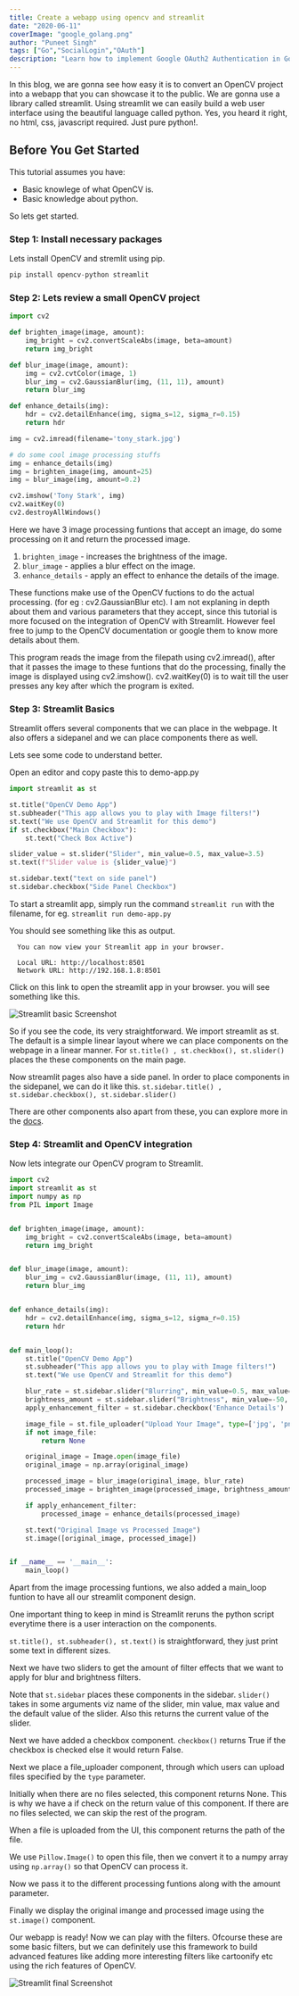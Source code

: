 ```yaml
---
title: Create a webapp using opencv and streamlit
date: "2020-06-11"
coverImage: "google_golang.png"
author: "Puneet Singh"
tags: ["Go","SocialLogin","OAuth"]
description: "Learn how to implement Google OAuth2 Authentication in Golang using Goath"
---
```


In this blog, we are gonna see how easy it is to convert an OpenCV project into a webapp that you can showcase it to the public. We are gonna use a library called streamlit. Using streamlit we can easily build a web user interface using the beautiful language called python. Yes, you heard it right, no html, css, javascript required. Just pure python!.

## Before You Get Started
This tutorial assumes you have:

*   Basic knowlege of what OpenCV is.
*   Basic knowledge about python. 

So lets get started. 
### Step 1: Install necessary packages

Lets install OpenCV and stremlit using pip. 

```py
pip install opencv-python streamlit
```

### Step 2: Lets review a small OpenCV project

```py
import cv2

def brighten_image(image, amount):
    img_bright = cv2.convertScaleAbs(image, beta=amount)
    return img_bright

def blur_image(image, amount):
    img = cv2.cvtColor(image, 1)
    blur_img = cv2.GaussianBlur(img, (11, 11), amount)
    return blur_img

def enhance_details(img):
    hdr = cv2.detailEnhance(img, sigma_s=12, sigma_r=0.15)
    return hdr

img = cv2.imread(filename='tony_stark.jpg')

# do some cool image processing stuffs
img = enhance_details(img)
img = brighten_image(img, amount=25)
img = blur_image(img, amount=0.2)

cv2.imshow('Tony Stark', img)
cv2.waitKey(0)
cv2.destroyAllWindows()
```

Here we have 3 image processing funtions that accept an image, do some processing on it and return the processed image. 
1. `brighten_image` - increases the brightness of the image.
2. `blur_image` - applies a blur effect on the image.
3. `enhance_details` - apply an effect to enhance the details of the image.

These functions make use of the OpenCV fuctions to do the actual processing. (for eg : cv2.GaussianBlur etc). I am not explaning in depth about them and various parameters that they accept, since this tutorial is more focused on the integration of OpenCV with Streamlit. However feel free to jump to the OpenCV documentation or google them to know more details about them. 

This program reads the image from the filepath using cv2.imread(), after that it passes the image to these funtions that do the processing, finally the image is displayed using cv2.imshow(). cv2.waitKey(0) is to wait till the user presses any key after which the program is exited. 



### Step 3: Streamlit Basics

Streamlit offers several components that we can place in the webpage. It also offers a sidepanel and we can place components there as well. 

Lets see some code to understand better.

Open an editor and copy paste this to demo-app.py
```py
import streamlit as st

st.title("OpenCV Demo App")
st.subheader("This app allows you to play with Image filters!")
st.text("We use OpenCV and Streamlit for this demo")
if st.checkbox("Main Checkbox"):
    st.text("Check Box Active")

slider_value = st.slider("Slider", min_value=0.5, max_value=3.5)
st.text(f"Slider value is {slider_value}")

st.sidebar.text("text on side panel")
st.sidebar.checkbox("Side Panel Checkbox")
```
To start a streamlit app, simply run the command `streamlit run` with the filename, for eg.
`streamlit run demo-app.py`

You should see something like this as output. 
```
  You can now view your Streamlit app in your browser.

  Local URL: http://localhost:8501
  Network URL: http://192.168.1.8:8501
```
Click on this link to open the streamlit app in your browser. you will see something like this. 

![Streamlit basic Screenshot](streamlit-1.png "Streamlit Basic Demo")

So if you see the code, its very straightforward. We import streamlit as st. The default is a simple linear layout where we can place components on the webpage in a linear manner. 
For `st.title() , st.checkbox(), st.slider()` places the these components on the main page. 

Now streamlit pages also have a side panel. In order to place components in the sidepanel, we can do it like this. 
`st.sidebar.title() , st.sidebar.checkbox(), st.sidebar.slider()`

There are other components also apart from these, you can explore more in the [docs](https://docs.streamlit.io/library/get-started).

### Step 4: Streamlit and OpenCV integration

Now lets integrate our OpenCV program to Streamlit. 

```py
import cv2
import streamlit as st
import numpy as np
from PIL import Image


def brighten_image(image, amount):
    img_bright = cv2.convertScaleAbs(image, beta=amount)
    return img_bright


def blur_image(image, amount):
    blur_img = cv2.GaussianBlur(image, (11, 11), amount)
    return blur_img


def enhance_details(img):
    hdr = cv2.detailEnhance(img, sigma_s=12, sigma_r=0.15)
    return hdr


def main_loop():
    st.title("OpenCV Demo App")
    st.subheader("This app allows you to play with Image filters!")
    st.text("We use OpenCV and Streamlit for this demo")

    blur_rate = st.sidebar.slider("Blurring", min_value=0.5, max_value=3.5)
    brightness_amount = st.sidebar.slider("Brightness", min_value=-50, max_value=50, value=0)
    apply_enhancement_filter = st.sidebar.checkbox('Enhance Details')

    image_file = st.file_uploader("Upload Your Image", type=['jpg', 'png', 'jpeg'])
    if not image_file:
        return None

    original_image = Image.open(image_file)
    original_image = np.array(original_image)

    processed_image = blur_image(original_image, blur_rate)
    processed_image = brighten_image(processed_image, brightness_amount)

    if apply_enhancement_filter:
        processed_image = enhance_details(processed_image)

    st.text("Original Image vs Processed Image")
    st.image([original_image, processed_image])


if __name__ == '__main__':
    main_loop()
```

Apart from the image processing funtions, we also added a main_loop funtion to have all our streamlit component design.

One important thing to keep in mind is Streamlit reruns the python script everytime there is a user interaction on the components.

`st.title(), st.subheader(), st.text()` is straightforward, they just print some text in different sizes.

Next we have two sliders to get the amount of filter effects that we want to apply for blur and brightness filters.

Note that `st.sidebar` places these components in the sidebar. 
`slider()` takes in some arguments viz name of the slider, min value, max value and the default value of the slider. Also this returns the current value of the slider.

Next we have added a checkbox component.
`checkbox()` returns True if the checkbox is checked else it would return False.

Next we place a file_uploader component, through which users can upload files specified by the `type` parameter. 

Initially when there are no files selected, this component returns None. This is why we have a if check on the return value of this component. If there are no files selected, we can skip the rest of the program.

When a file is uploaded from the UI, this component returns the path of the file. 

We use `Pillow.Image()` to open this file, then we convert it to a numpy array using `np.array()` so that OpenCV can process it.

Now we pass it to the different processing funtions along with the amount parameter. 

Finally we display the original imange and processed image using the `st.image()` component.

Our webapp is ready! Now we can play with the filters. Ofcourse these are some basic filters, but we can definitely use this framework to build advanced features like adding more interesting filters like cartoonify etc using the rich features of OpenCV.

![Streamlit final Screenshot](streamlit-final.png "Streamlit OpenCV Webapp")
